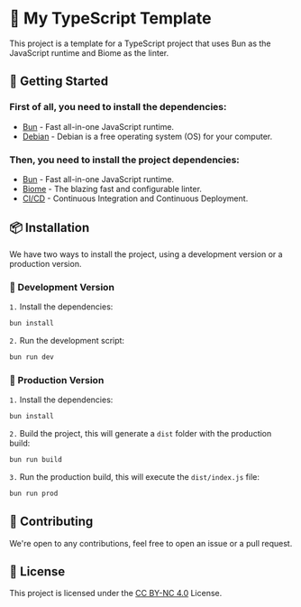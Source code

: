 # 🌮 My TypeScript Template

This project is a template for a TypeScript project that uses Bun as the JavaScript runtime and Biome as the linter.

## 🚀 Getting Started

### First of all, you need to install the dependencies:

- [Bun](https://bun.sh) - Fast all-in-one JavaScript runtime.
- [Debian](https://www.debian.org/index.en.html) - Debian is a free operating system (OS) for your computer.

### Then, you need to install the project dependencies:

- [Bun](https://bun.sh) - Fast all-in-one JavaScript runtime.
- [Biome](https://biomejs.dev/) - The blazing fast and configurable linter.
- [CI/CD](https://github.com/features/actions) - Continuous Integration and Continuous Deployment.

## 📦 Installation

We have two ways to install the project, using a development version or a production version.

### 🧪 Development Version

`1.` Install the dependencies:
```bash
bun install
```

`2.` Run the development script:
```bash
bun run dev
```

### 🚀 Production Version

`1.` Install the dependencies:
```bash
bun install
```

`2.` Build the project, this will generate a `dist` folder with the production build:
```bash
bun run build
```

`3.` Run the production build, this will execute the `dist/index.js` file:
```bash
bun run prod
```

## 🤝 Contributing

We're open to any contributions, feel free to open an issue or a pull request.

## 📄 License

This project is licensed under the [CC BY-NC 4.0](https://creativecommons.org/licenses/by-nc/4.0/) License.
